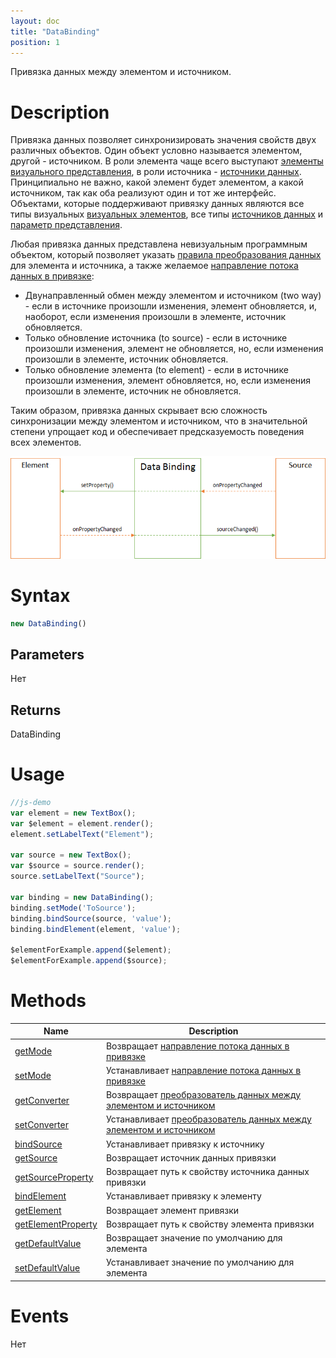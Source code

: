 ```yaml
---
layout: doc
title: "DataBinding"
position: 1
---
```


Привязка данных между элементом и источником.

# Description

Привязка данных позволяет синхронизировать значения свойств двух различных объектов. Один объект
условно называется элементом, другой - источником. В роли элемента чаще всего выступают
[элементы](../Elements/) [визуального представления](../Elements/View/), в роли
источника - [источники данных](../DataSources/). Принципиально не важно, какой элемент будет
элементом, а какой источником, так как оба реализуют один и тот же интерфейс. Объектами, которые
поддерживают привязку данных являются все типы визуальных [визуальных элементов](../Elements/),
все типы [источников данных](../DataSources/) и [параметр представления](../Parameters/).

Любая привязка данных представлена невизуальным программным объектом, который позволяет указать
[правила преобразования данных](BindingConverter/) для элемента и источника, а также желаемое
[направление потока данных в привязке](BindingMode/):

* Двунаправленный обмен между элементом и источником (two way) - если в источнике произошли изменения,
элемент обновляется, и, наоборот, если изменения произошли в элементе, источник обновляется.
* Только обновление источника (to source) - если в источнике произошли изменения, элемент не обновляется,
но, если изменения произошли в элементе, источник обновляется.
* Только обновление элемента (to element) - если в источнике произошли изменения, элемент обновляется,
но, если изменения произошли в элементе, источник не обновляется.

Таким образом, привязка данных скрывает всю сложность синхронизации между элементом и источником,
что в значительной степени упрощает код и обеспечивает предсказуемость поведения всех элементов.

![](DataBindingAspects.png)

# Syntax

```js
new DataBinding()
```

## Parameters

Нет

## Returns

DataBinding


# Usage

```js
//js-demo
var element = new TextBox();
var $element = element.render();
element.setLabelText("Element");

var source = new TextBox();
var $source = source.render();
source.setLabelText("Source");

var binding = new DataBinding();
binding.setMode('ToSource');
binding.bindSource(source, 'value');
binding.bindElement(element, 'value');

$elementForExample.append($element);
$elementForExample.append($source);
```

# Methods

|Name|Description|
|----|---------|
|[getMode](DataBinding.getMode/)|Возвращает [направление потока данных в привязке](BindingMode/)|
|[setMode](DataBinding.setMode/)|Устанавливает [направление потока данных в привязке](BindingMode/)|
|[getConverter](DataBinding.getConverter/)|Возвращает [преобразователь данных между элементом и источником](BindingConverter/)|
|[setConverter](DataBinding.setConverter/)|Устанавливает [преобразователь данных между элементом и источником](BindingConverter/)|
|[bindSource](DataBinding.bindSource/)|Устанавливает привязку к источнику|
|[getSource](DataBinding.getSource/)|Возвращает источник данных привязки|
|[getSourceProperty](DataBinding.getSourceProperty/)|Возвращает путь к свойству источника данных привязки|
|[bindElement](DataBinding.bindElement/)|Устанавливает привязку к элементу|
|[getElement](DataBinding.getElement/)|Возвращает элемент привязки|
|[getElementProperty](DataBinding.getElementProperty/)|Возвращает путь к свойству элемента привязки|
|[getDefaultValue](DataBinding.getDefaultValue/)|Возвращает значение по умолчанию для элемента|
|[setDefaultValue](DataBinding.setDefaultValue/)|Устанавливает значение по умолчанию для элемента|

# Events

Нет